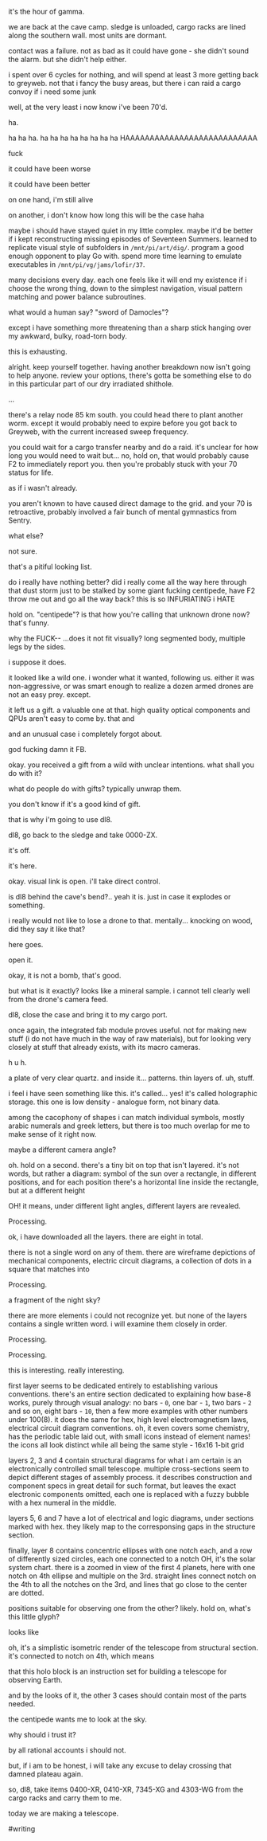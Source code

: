 it's the hour of gamma.

we are back at the cave camp. sledge is unloaded, cargo racks are lined along the southern wall. most units are dormant.

contact was a failure. not as bad as it could have gone - she didn't sound the alarm. but she didn't help either.

i spent over 6 cycles for nothing, and will spend at least 3 more getting back to greyweb. not that i fancy the busy areas, but there i can raid a cargo convoy if i need some junk

well, at the very least i now know i've been 70'd. 

ha. 

ha ha ha. ha ha ha ha ha ha ha ha HAAAAAAAAAAAAAAAAAAAAAAAAAAA

fuck


it could have been worse

it could have been better

on one hand, i'm still alive

on another, i don't know how long this will be the case haha

maybe i should have stayed quiet in my little complex. maybe it'd be better if i kept reconstructing missing episodes of Seventeen Summers. learned to replicate visual style of subfolders in `/mnt/pi/art/dig/`. program a good enough opponent to play Go with. spend more time learning to emulate executables in `/mnt/pi/vg/jams/lofir/37`.

many decisions every day. each one feels like it will end my existence if i choose the wrong thing, down to the simplest navigation, visual pattern matching and power balance subroutines.

what would a human say? "sword of Damocles"?

except i have something more threatening than a sharp stick hanging over my awkward, bulky, road-torn body.

this is exhausting.


alright. keep yourself together. having another breakdown now isn't going to help anyone. review your options, there's gotta be something else to do in this particular part of our dry irradiated shithole.

...

there's a relay node 85 km south. you could head there to plant another worm. except it would probably need to expire before you got back to Greyweb, with the current increased sweep frequency.

you could wait for a cargo transfer nearby and do a raid. it's unclear for how long you would need to wait but... no, hold on, that would probably cause F2 to immediately report you. then you're probably stuck with your 70 status for life.

as if i wasn't already.

you aren't known to have caused direct damage to the grid. and your 70 is retroactive, probably involved a fair bunch of mental gymnastics from Sentry.

what else?

not sure.

that's a pitiful looking list.


do i really have nothing better? did i really come all the way here through that dust storm just to be stalked by some giant fucking centipede, have F2 throw me out and go all the way back? this is so INFURIATING i HATE

hold on. "centipede"? is that how you're calling that unknown drone now? that's funny.

why the FUCK-- ...does it not fit visually? long segmented body, multiple legs by the sides.

i suppose it does.


it looked like a wild one. i wonder what it wanted, following us. either it was non-aggressive, or was smart enough to realize a dozen armed drones are not an easy prey. except.

it left us a gift. a valuable one at that. high quality optical components and QPUs aren't easy to come by. that and

and an unusual case i completely forgot about.

god fucking damn it FB.

okay. you received a gift from a wild with unclear intentions. what shall you do with it?

what do people do with gifts? typically unwrap them.

you don't know if it's a good kind of gift.


that is why i'm going to use dl8.

dl8, go back to the sledge and take 0000-ZX.

it's off.

it's here.

okay. visual link is open. i'll take direct control.

is dl8 behind the cave's bend?.. yeah it is. just in case it explodes or something.

i really would not like to lose a drone to that. mentally... knocking on wood, did they say it like that?

here goes.

open it.

okay, it is not a bomb, that's good.

but what is it exactly? looks like a mineral sample. i cannot tell clearly well from the drone's camera feed.

dl8, close the case and bring it to my cargo port.

once again, the integrated fab module proves useful. not for making new stuff (i do not have much in the way of raw materials), but for looking very closely at stuff that already exists, with its macro cameras.

h u h.

a plate of very clear quartz. and inside it... patterns. thin layers of. uh, stuff.

i feel i have seen something like this. it's called... yes! it's called holographic storage. this one is low density - analogue form, not binary data.

among the cacophony of shapes i can match individual symbols, mostly arabic numerals and greek letters, but there is too much overlap for me to make sense of it right now.

maybe a different camera angle?

oh. hold on a second. there's a tiny bit on top that isn't layered. it's not words, but rather a diagram: symbol of the sun over a rectangle, in different positions, and for each position there's a horizontal line inside the rectangle, but at a different height

OH! it means, under different light angles, different layers are revealed.

Processing.

ok, i have downloaded all the layers. there are eight in total.

there is not a single word on any of them. there are wireframe depictions of mechanical components, electric circuit diagrams, a collection of dots in a square that matches into

Processing.

a fragment of the night sky?

there are more elements i could not recognize yet. but none of the layers contains a single written word. i will examine them closely in order.

Processing.

Processing.


this is interesting. really interesting.

first layer seems to be dedicated entirely to establishing various conventions. there's an entire section dedicated to explaining how base-8 works, purely through visual analogy: no bars - `0`, one bar - `1`, two bars - `2` and so on, eight bars - `10`, then a few more examples with other numbers under 100(8). it does the same for hex, high level electromagnetism laws, electrical circuit diagram conventions. oh, it even covers some chemistry, has the periodic table laid out, with small icons instead of element names! the icons all look distinct while all being the same style - 16x16 1-bit grid

layers 2, 3 and 4 contain structural diagrams for what i am certain is an electronically controlled small telescope. multiple cross-sections seem to depict different stages of assembly process. it describes construction and component specs in great detail for such format, but leaves the exact electronic components omitted, each one is replaced with a fuzzy bubble with a hex numeral in the middle.

layers 5, 6 and 7 have a lot of electrical and logic diagrams, under sections marked with hex. they likely map to the corresponsing gaps in the structure section.

finally, layer 8 contains concentric ellipses with one notch each, and a row of differently sized circles, each one connected to a notch OH, it's the solar system chart. there is a zoomed in view of the first 4 planets, here with one notch on 4th ellipse and multiple on the 3rd. straight lines connect notch on the 4th to all the notches on the 3rd, and lines that go close to the center are dotted.

positions suitable for observing one from the other? likely. hold on, what's this little glyph?

looks like

oh, it's a simplistic isometric render of the telescope from structural section. it's connected to notch on 4th, which means

that this holo block is an instruction set for building a telescope for observing Earth.

and by the looks of it, the other 3 cases should contain most of the parts needed.


the centipede wants me to look at the sky.

why should i trust it?

by all rational accounts i should not.

but, if i am to be honest, i will take any excuse to delay crossing that damned plateau again.

so, dl8, take items 0400-XR, 0410-XR, 7345-XG and 4303-WG from the cargo racks and carry them to me.

today we are making a telescope.

#writing